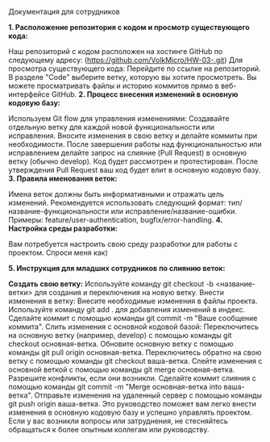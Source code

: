 Документация для сотрудников

**1. Расположение репозитория с кодом и просмотр существующего кода:**

Наш репозиторий с кодом расположен на хостинге GitHub по следующему адресу: (https://github.com/VolkMicro/HW-03-.git)
Для просмотра существующего кода:
Перейдите по ссылке на репозиторий.
В разделе "Code" выберите ветку, которую вы хотите просмотреть.
Вы можете просматривать файлы и историю коммитов прямо в веб-интерфейсе GitHub.
**2. Процесс внесения изменений в основную кодовую базу:**

Используем Git flow для управления изменениями:
Создавайте отдельную ветку для каждой новой функциональности или исправления.
Вносите изменения в свою ветку и делайте коммиты при необходимости.
После завершения работы над функциональностью или исправлением делайте запрос на слияние (Pull Request) в основную ветку (обычно develop).
Код будет рассмотрен и протестирован.
После утверждения Pull Request ваш код будет влит в основную кодовую базу.
**3. Правила именования веток:**

Имена веток должны быть информативными и отражать цель изменений.
Рекомендуется использовать следующий формат: тип/название-функциональности или исправление/название-ошибки.
Примеры: feature/user-authentication, bugfix/error-handling.
**4. Настройка среды разработки:**

Вам потребуется настроить свою среду разработки для работы с проектом. Спроси меня как)

**5. Инструкция для младших сотрудников по слиянию веток:**

**Создать свою ветку:**
Используйте команду git checkout -b <название-ветки> для создания и переключения на новую ветку.
Внести изменения в ветку:
Внесите необходимые изменения в файлы проекта.
Используйте команду git add . для добавления изменений в индекс.
Сделайте коммит с помощью команды git commit -m "Ваше сообщение коммита".
Слить изменения с основной кодовой базой:
Переключитесь на основную ветку (например, develop) с помощью команды git checkout основная-ветка.
Обновите основную ветку с помощью команды git pull origin основная-ветка.
Переключитесь обратно на свою ветку с помощью команды git checkout ваша-ветка.
Слейте изменения с основной веткой с помощью команды git merge основная-ветка.
Разрешите конфликты, если они возникли.
Сделайте коммит слияния с помощью команды git commit -m "Merge основная-ветка into ваша-ветка".
Отправьте изменения на удаленный сервер с помощью команды git push origin ваша-ветка.
Это руководство поможет вам легко внести изменения в основную кодовую базу и успешно управлять проектом. Если у вас возникли вопросы или затруднения, не стесняйтесь обращаться к более опытным коллегам или руководству.
